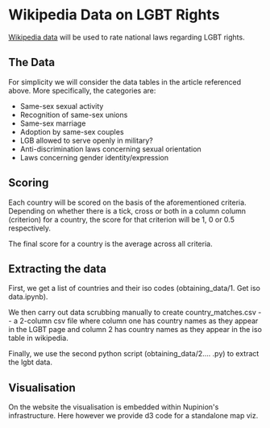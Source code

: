 
# Wikipedia Data on LGBT Rights

<a href="https://en.wikipedia.org/wiki/LGBT_rights_by_country_or_territory">Wikipedia data</a> will be used to rate national laws regarding LGBT rights.

## The Data

For simplicity we will consider the data tables in the article referenced above. More specifically, the categories are:
<ul>
	<li>Same-sex sexual activity</li>	
	<li>Recognition of same-sex unions</li>	
	<li>Same-sex marriage</li>	
	<li>Adoption by same-sex couples</li>	
	<li>LGB allowed to serve openly in military?</li>	
	<li>Anti-discrimination laws concerning sexual orientation</li>	
	<li>Laws concerning gender identity/expression</li>
</ul>

## Scoring 

Each country will be scored on the basis of the aforementioned criteria. Depending on whether there is a tick, cross or both in a column column (criterion) for a country, the score for that criterion will be 1, 0 or 0.5 respectively.

The final score for a country is the average across all criteria.


## Extracting the data

First, we get a list of countries and their iso codes (obtaining_data/1. Get iso data.ipynb).

We then carry out data scrubbing manually to create country_matches.csv -- a 2-column csv file where column one has country names as they appear in the LGBT page and column 2 has country names as they appear in the iso table in wikipedia.

Finally, we use the second python script (obtaining_data/2.... .py) to extract the lgbt data.

## Visualisation

On the website the visualisation is embedded within Nupinion's infrastructure. Here however we provide d3 code for a standalone map viz.